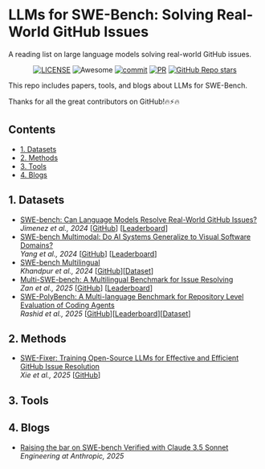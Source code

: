 # LLMs for SWE-Bench: Solving Real-World GitHub Issues
A reading list on large language models solving real-world GitHub issues.

<div align="center">

[![LICENSE](https://img.shields.io/github/license/wasiahmad/Awesome-LLM-SWE-Bench)](https://github.com/wasiahmad/Awesome-LLM-SWE-Bench/blob/main/LICENSE)
![Awesome](https://cdn.rawgit.com/sindresorhus/awesome/d7305f38d29fed78fa85652e3a63e154dd8e8829/media/badge.svg)
[![commit](https://img.shields.io/github/last-commit/wasiahmad/Awesome-LLM-SWE-Bench?color=blue)](https://github.com/wasiahmad/Awesome-LLM-SWE-Bench/commits/main)
[![PR](https://img.shields.io/badge/PRs-Welcome-red)](https://github.com/wasiahmad/Awesome-LLM-SWE-Bench/pulls)
[![GitHub Repo stars](https://img.shields.io/github/stars/wasiahmad/Awesome-LLM-SWE-Bench)](https://github.com/wasiahmad/Awesome-LLM-SWE-Bench)
<!-- ![license](https://img.shields.io/bower/l/bootstrap?style=plastic) -->

</div>

This repo includes papers, tools, and blogs about LLMs for SWE-Bench.

Thanks for all the great contributors on GitHub!🔥⚡🔥

## Contents

- [1. Datasets](#1-datasets)
- [2. Methods](#2-methods)
- [3. Tools](#3-tools)
- [4. Blogs](#4-blogs)


## 1. Datasets
- [SWE-bench: Can Language Models Resolve Real-World GitHub Issues?](https://arxiv.org/abs/2310.06770)<br> 
  *Jimenez et al., 2024* [[GitHub](https://github.com/SWE-bench/SWE-bench/tree/main)] [[Leaderboard](https://www.swebench.com/)]
- [SWE-bench Multimodal: Do AI Systems Generalize to Visual Software Domains?](https://arxiv.org/abs/2410.03859)<br>
  *Yang et al., 2024* [[GitHub](https://github.com/SWE-bench/SWE-bench/tree/main)] [[Leaderboard](https://www.swebench.com/multimodal.html)]
- [SWE-bench Multilingual](https://kabirk.com/multilingual)<br>
  *Khandpur et al., 2024* [[GitHub](https://github.com/SWE-bench/SWE-bench/tree/main)][[Dataset](https://huggingface.co/datasets/SWE-bench/SWE-bench_Multilingual)]
- [Multi-SWE-bench: A Multilingual Benchmark for Issue Resolving](https://arxiv.org/pdf/2504.02605)<br>
  *Zan et al., 2025* [[GitHub](https://github.com/multi-swe-bench/multi-swe-bench)] [[Leaderboard](https://multi-swe-bench.github.io/)]
- [SWE-PolyBench: A Multi-language Benchmark for Repository Level Evaluation of Coding Agents](https://arxiv.org/abs/2504.08703)<br>
  *Rashid et al., 2025* [[GitHub](https://github.com/amazon-science/SWE-PolyBench)][[Leaderboard](https://amazon-science.github.io/SWE-PolyBench/)][[Dataset](https://huggingface.co/datasets/AmazonScience/SWE-PolyBench)]

## 2. Methods
- [SWE-Fixer: Training Open-Source LLMs for Effective and Efficient GitHub Issue Resolution](https://arxiv.org/abs/2501.05040)<br>
  *Xie et al., 2025* [[GitHub](https://github.com/InternLM/SWE-Fixer)]

## 3. Tools


## 4. Blogs

- [Raising the bar on SWE-bench Verified with Claude 3.5 Sonnet](https://www.anthropic.com/engineering/swe-bench-sonnet)<br>
  *Engineering at Anthropic, 2025*


